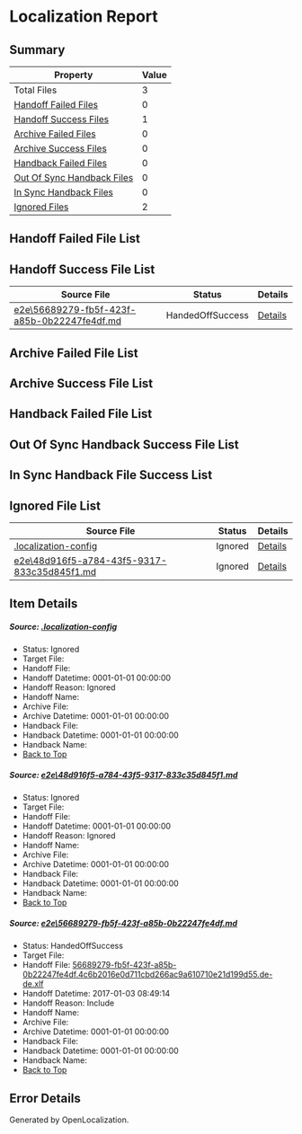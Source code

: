 # <a name='report-top'></a> Localization Report

## Summary
 Property | Value 
 -------- | ----- 
 Total Files | 3
[ Handoff Failed Files ](#handoff-failed-list)| 0
[ Handoff Success Files ](#handoff-success-list)| 1
[ Archive Failed Files ](#archive-failed-list)| 0
[ Archive Success Files ](#archive-success-list)| 0
[ Handback Failed Files ](#handback-failed-list)| 0
[ Out Of Sync Handback Files ](#outofsync-handback-success-list)| 0
[ In Sync Handback Files ](#insync-handback-success-list)| 0
[ Ignored Files ](#ignored-list)| 2

## <a name='handoff-failed-list'></a> Handoff Failed File List

## <a name='handoff-success-list'></a> Handoff Success File List
 Source File | Status | Details 
 ----------- | ------ | ------- 
 [e2e\56689279-fb5f-423f-a85b-0b22247fe4df.md](https://github.com/OpenLocalizationTestOrg/ol-test1/blob/c2ae70ff7ca8301501f1207d244d0dbd321eb8bb/e2e/56689279-fb5f-423f-a85b-0b22247fe4df.md) | HandedOffSuccess | [Details](#e714867ea9f56c13f1f2073634c29a460252d7622)

## <a name='archive-failed-list'></a> Archive Failed File List

## <a name='archive-success-list'></a> Archive Success File List

## <a name='handback-failed-list'></a> Handback Failed File List

## <a name='outofsync-handback-success-list'></a> Out Of Sync Handback Success File List

## <a name='insync-handback-success-list'></a> In Sync Handback File Success List

## <a name='ignored-list'></a> Ignored File List
 Source File | Status | Details 
 ----------- | ------ | ------- 
 [.localization-config](https://github.com/OpenLocalizationTestOrg/ol-test1/blob/c2ae70ff7ca8301501f1207d244d0dbd321eb8bb/.localization-config) | Ignored | [Details](#cb0632cf59c1387fc1742bfb9fa3c47f87e2e5c90)
 [e2e\48d916f5-a784-43f5-9317-833c35d845f1.md](https://github.com/OpenLocalizationTestOrg/ol-test1/blob/c2ae70ff7ca8301501f1207d244d0dbd321eb8bb/e2e/48d916f5-a784-43f5-9317-833c35d845f1.md) | Ignored | [Details](#3bad783af32a59853503f0641669b6bda76fbd931)

## Item Details
##### <a name='cb0632cf59c1387fc1742bfb9fa3c47f87e2e5c90'></a> Source: [.localization-config](https://github.com/OpenLocalizationTestOrg/ol-test1/blob/c2ae70ff7ca8301501f1207d244d0dbd321eb8bb/.localization-config)
* Status: Ignored
* Target File: 
* Handoff File: 
* Handoff Datetime: 0001-01-01 00:00:00
* Handoff Reason: Ignored
* Handoff Name: 
* Archive File: 
* Archive Datetime: 0001-01-01 00:00:00
* Handback File: 
* Handback Datetime: 0001-01-01 00:00:00
* Handback Name: 
* [Back to Top](#report-top)

##### <a name='3bad783af32a59853503f0641669b6bda76fbd931'></a> Source: [e2e\48d916f5-a784-43f5-9317-833c35d845f1.md](https://github.com/OpenLocalizationTestOrg/ol-test1/blob/c2ae70ff7ca8301501f1207d244d0dbd321eb8bb/e2e/48d916f5-a784-43f5-9317-833c35d845f1.md)
* Status: Ignored
* Target File: 
* Handoff File: 
* Handoff Datetime: 0001-01-01 00:00:00
* Handoff Reason: Ignored
* Handoff Name: 
* Archive File: 
* Archive Datetime: 0001-01-01 00:00:00
* Handback File: 
* Handback Datetime: 0001-01-01 00:00:00
* Handback Name: 
* [Back to Top](#report-top)

##### <a name='e714867ea9f56c13f1f2073634c29a460252d7622'></a> Source: [e2e\56689279-fb5f-423f-a85b-0b22247fe4df.md](https://github.com/OpenLocalizationTestOrg/ol-test1/blob/c2ae70ff7ca8301501f1207d244d0dbd321eb8bb/e2e/56689279-fb5f-423f-a85b-0b22247fe4df.md)
* Status: HandedOffSuccess
* Target File: 
* Handoff File: [56689279-fb5f-423f-a85b-0b22247fe4df.4c6b2016e0d711cbd266ac9a610710e21d199d55.de-de.xlf](https://github.com/OpenLocalizationTestOrg/ol-test1-handoff/blob/b53fe8d850192eb8c3520fe88c5b0f32522a2e9e/ol-handoff/OpenLocalizationTestOrg/ol-test1-dede/ci/mt/56689279-fb5f-423f-a85b-0b22247fe4df.4c6b2016e0d711cbd266ac9a610710e21d199d55.de-de.xlf)
* Handoff Datetime: 2017-01-03 08:49:14
* Handoff Reason: Include
* Handoff Name: 
* Archive File: 
* Archive Datetime: 0001-01-01 00:00:00
* Handback File: 
* Handback Datetime: 0001-01-01 00:00:00
* Handback Name: 
* [Back to Top](#report-top)


## Error Details

Generated by OpenLocalization.
